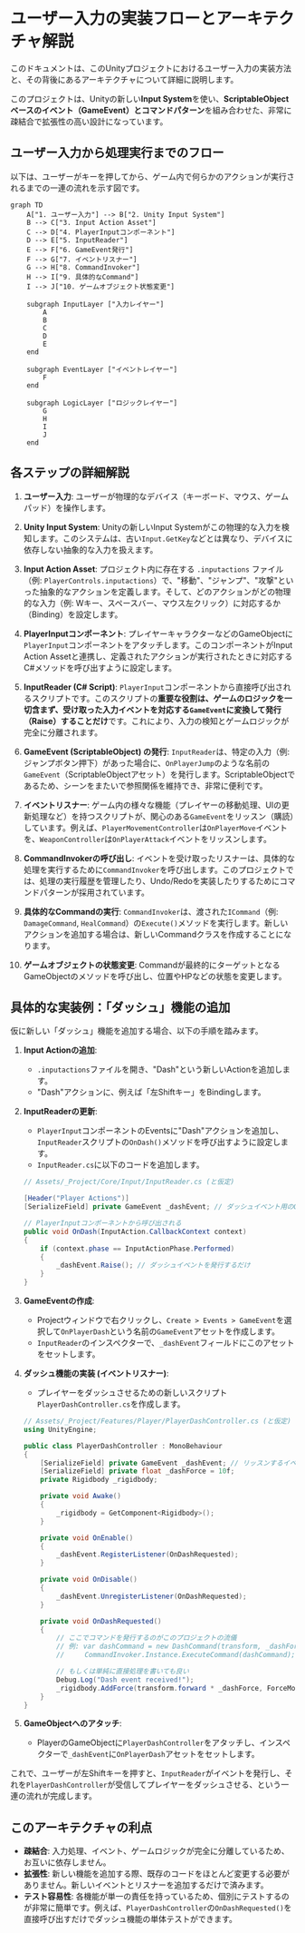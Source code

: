 # ユーザー入力の実装フローとアーキテクチャ解説

このドキュメントは、このUnityプロジェクトにおけるユーザー入力の実装方法と、その背後にあるアーキテクチャについて詳細に説明します。

このプロジェクトは、Unityの新しい**Input System**を使い、**ScriptableObjectベースのイベント（GameEvent）**と**コマンドパターン**を組み合わせた、非常に疎結合で拡張性の高い設計になっています。

## ユーザー入力から処理実行までのフロー

以下は、ユーザーがキーを押してから、ゲーム内で何らかのアクションが実行されるまでの一連の流れを示す図です。

```mermaid
graph TD
    A["1. ユーザー入力"] --> B["2. Unity Input System"]
    B --> C["3. Input Action Asset"]
    C --> D["4. PlayerInputコンポーネント"]
    D --> E["5. InputReader"]
    E --> F["6. GameEvent発行"]
    F --> G["7. イベントリスナー"]
    G --> H["8. CommandInvoker"]
    H --> I["9. 具体的なCommand"]
    I --> J["10. ゲームオブジェクト状態変更"]

    subgraph InputLayer ["入力レイヤー"]
        A
        B
        C
        D
        E
    end

    subgraph EventLayer ["イベントレイヤー"]
        F
    end

    subgraph LogicLayer ["ロジックレイヤー"]
        G
        H
        I
        J
    end
```

## 各ステップの詳細解説

1.  **ユーザー入力**: ユーザーが物理的なデバイス（キーボード、マウス、ゲームパッド）を操作します。

2.  **Unity Input System**: Unityの新しいInput Systemがこの物理的な入力を検知します。このシステムは、古い`Input.GetKey`などとは異なり、デバイスに依存しない抽象的な入力を扱えます。

3.  **Input Action Asset**: プロジェクト内に存在する `.inputactions` ファイル（例: `PlayerControls.inputactions`）で、"移動"、"ジャンプ"、"攻撃"といった抽象的なアクションを定義します。そして、どのアクションがどの物理的な入力（例: Wキー、スペースバー、マウス左クリック）に対応するか（Binding）を設定します。

4.  **PlayerInputコンポーネント**: プレイヤーキャラクターなどのGameObjectに`PlayerInput`コンポーネントをアタッチします。このコンポーネントがInput Action Assetと連携し、定義されたアクションが実行されたときに対応するC#メソッドを呼び出すように設定します。

5.  **InputReader (C# Script)**: `PlayerInput`コンポーネントから直接呼び出されるスクリプトです。このスクリプトの**重要な役割は、ゲームのロジックを一切含まず、受け取った入力イベントを対応する`GameEvent`に変換して発行（Raise）することだけ**です。これにより、入力の検知とゲームロジックが完全に分離されます。

6.  **GameEvent (ScriptableObject) の発行**: `InputReader`は、特定の入力（例: ジャンプボタン押下）があった場合に、`OnPlayerJump`のような名前の`GameEvent`（ScriptableObjectアセット）を発行します。ScriptableObjectであるため、シーンをまたいで参照関係を維持でき、非常に便利です。

7.  **イベントリスナー**: ゲーム内の様々な機能（プレイヤーの移動処理、UIの更新処理など）を持つスクリプトが、関心のある`GameEvent`をリッスン（購読）しています。例えば、`PlayerMovementController`は`OnPlayerMove`イベントを、`WeaponController`は`OnPlayerAttack`イベントをリッスンします。

8.  **CommandInvokerの呼び出し**: イベントを受け取ったリスナーは、具体的な処理を実行するために`CommandInvoker`を呼び出します。このプロジェクトでは、処理の実行履歴を管理したり、Undo/Redoを実装したりするためにコマンドパターンが採用されています。

9.  **具体的なCommandの実行**: `CommandInvoker`は、渡された`ICommand`（例: `DamageCommand`, `HealCommand`）の`Execute()`メソッドを実行します。新しいアクションを追加する場合は、新しいCommandクラスを作成することになります。

10. **ゲームオブジェクトの状態変更**: Commandが最終的にターゲットとなるGameObjectのメソッドを呼び出し、位置やHPなどの状態を変更します。

## 具体的な実装例：「ダッシュ」機能の追加

仮に新しい「ダッシュ」機能を追加する場合、以下の手順を踏みます。

1.  **Input Actionの追加**:
    *   `.inputactions`ファイルを開き、"Dash"という新しいActionを追加します。
    *   "Dash"アクションに、例えば「左Shiftキー」をBindingします。

2.  **InputReaderの更新**:
    *   `PlayerInput`コンポーネントのEventsに"Dash"アクションを追加し、`InputReader`スクリプトの`OnDash()`メソッドを呼び出すように設定します。
    *   `InputReader.cs`に以下のコードを追加します。

    ```csharp
    // Assets/_Project/Core/Input/InputReader.cs (と仮定)

    [Header("Player Actions")]
    [SerializeField] private GameEvent _dashEvent; // ダッシュイベント用のGameEventをインスペクターから設定

    // PlayerInputコンポーネントから呼び出される
    public void OnDash(InputAction.CallbackContext context)
    {
        if (context.phase == InputActionPhase.Performed)
        {
            _dashEvent.Raise(); // ダッシュイベントを発行するだけ
        }
    }
    ```

3.  **GameEventの作成**:
    *   Projectウィンドウで右クリックし、`Create > Events > GameEvent`を選択して`OnPlayerDash`という名前の`GameEvent`アセットを作成します。
    *   `InputReader`のインスペクターで、`_dashEvent`フィールドにこのアセットをセットします。

4.  **ダッシュ機能の実装 (イベントリスナー)**:
    *   プレイヤーをダッシュさせるための新しいスクリプト`PlayerDashController.cs`を作成します。

    ```csharp
    // Assets/_Project/Features/Player/PlayerDashController.cs (と仮定)
    using UnityEngine;

    public class PlayerDashController : MonoBehaviour
    {
        [SerializeField] private GameEvent _dashEvent; // リッスンするイベント
        [SerializeField] private float _dashForce = 10f;
        private Rigidbody _rigidbody;

        private void Awake()
        {
            _rigidbody = GetComponent<Rigidbody>();
        }

        private void OnEnable()
        {
            _dashEvent.RegisterListener(OnDashRequested);
        }

        private void OnDisable()
        {
            _dashEvent.UnregisterListener(OnDashRequested);
        }

        private void OnDashRequested()
        {
            // ここでコマンドを発行するのがこのプロジェクトの流儀
            // 例: var dashCommand = new DashCommand(transform, _dashForce);
            //     CommandInvoker.Instance.ExecuteCommand(dashCommand);

            // もしくは単純に直接処理を書いても良い
            Debug.Log("Dash event received!");
            _rigidbody.AddForce(transform.forward * _dashForce, ForceMode.Impulse);
        }
    }
    ```

5.  **GameObjectへのアタッチ**:
    *   PlayerのGameObjectに`PlayerDashController`をアタッチし、インスペクターで`_dashEvent`に`OnPlayerDash`アセットをセットします。

これで、ユーザーが左Shiftキーを押すと、`InputReader`がイベントを発行し、それを`PlayerDashController`が受信してプレイヤーをダッシュさせる、という一連の流れが完成します。

## このアーキテクチャの利点

*   **疎結合**: 入力処理、イベント、ゲームロジックが完全に分離しているため、お互いに依存しません。
*   **拡張性**: 新しい機能を追加する際、既存のコードをほとんど変更する必要がありません。新しいイベントとリスナーを追加するだけで済みます。
*   **テスト容易性**: 各機能が単一の責任を持っているため、個別にテストするのが非常に簡単です。例えば、`PlayerDashController`の`OnDashRequested()`を直接呼び出すだけでダッシュ機能の単体テストができます。

